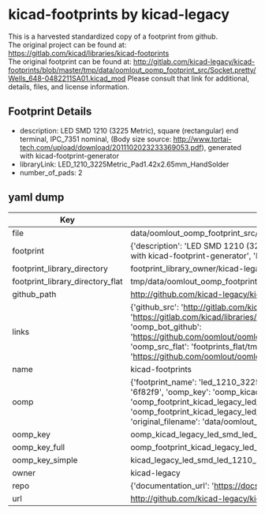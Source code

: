 # kicad-footprints by kicad-legacy  
This is a harvested standardized copy of a footprint from github.  
The original project can be found at:  
https://gitlab.com/kicad/libraries/kicad-footprints  
The original footprint can be found at:
http://gitlab.com/kicad-legacy/kicad-footprints/blob/master/tmp/data/oomlout_oomp_footprint_src/Socket.pretty/Wells_648-0482211SA01.kicad_mod
Please consult that link for additional, details, files, and license information.  
## Footprint Details
* description: LED SMD 1210 (3225 Metric), square (rectangular) end terminal, IPC_7351 nominal, (Body size source: http://www.tortai-tech.com/upload/download/2011102023233369053.pdf), generated with kicad-footprint-generator  
* libraryLink: LED_1210_3225Metric_Pad1.42x2.65mm_HandSolder  
* number_of_pads: 2  
## yaml dump  
| Key | Value |  
| --- | --- |  
| file | data/oomlout_oomp_footprint_src/kicad-footprints/LED_SMD.pretty/LED_1210_3225Metric_Pad1.42x2.65mm_HandSolder.kicad_mod |  
| footprint | {'description': 'LED SMD 1210 (3225 Metric), square (rectangular) end terminal, IPC_7351 nominal, (Body size source: http://www.tortai-tech.com/upload/download/2011102023233369053.pdf), generated with kicad-footprint-generator', 'libraryLink': 'LED_1210_3225Metric_Pad1.42x2.65mm_HandSolder', 'number_of_pads': 2} |  
| footprint_library_directory | footprint_library_owner/kicad-legacy_kicad-footprints |  
| footprint_library_directory_flat | tmp/data/oomlout_oomp_footprint_src/footprints_flat/kicad_legacy_led_smd_led_1210_3225metric_pad1_42x2_65mm_handsolder/working |  
| github_path | http://github.com/kicad-legacy/kicad-footprints/blob/master/tmp/data/oomlout_oomp_footprint_src/LED_SMD.pretty/LED_1210_3225Metric_Pad1.42x2.65mm_HandSolder.kicad_mod |  
| links | {'github_src': 'http://gitlab.com/kicad-legacy/kicad-footprints/blob/master/tmp/data/oomlout_oomp_footprint_src/Socket.pretty/Wells_648-0482211SA01.kicad_mod', 'github_src_repo': 'https://gitlab.com/kicad/libraries/kicad-footprints', 'oomp_bot': 'tmp/data/oomlout_oomp_footprint_src/footprints/kicad_legacy_led_smd_led_1210_3225metric_pad1_42x2_65mm_handsolder/working', 'oomp_bot_github': 'https://github.com/oomlout/oomlout_oomp_footprint_bot/tree/main/tmp/data/oomlout_oomp_footprint_src/footprints/kicad_legacy_led_smd_led_1210_3225metric_pad1_42x2_65mm_handsolder/working', 'oomp_src_flat': 'footprints_flat/tmp/data/oomlout_oomp_footprint_src/footprints_flat/kicad_legacy_led_smd_led_1210_3225metric_pad1_42x2_65mm_handsolder/working', 'oomp_src_flat_github': 'https://github.com/oomlout/oomlout_oomp_footprint_src/tree/main/tmp/data/oomlout_oomp_footprint_src/footprints_flat/kicad_legacy_led_smd_led_1210_3225metric_pad1_42x2_65mm_handsolder/working'} |  
| name | kicad-footprints |  
| oomp | {'footprint_name': 'led_1210_3225metric_pad1_42x2_65mm_handsolder', 'library_name': 'led_smd', 'md5': '6f82f9a3b056d84e38df4bbda376e83a', 'md5_10': '6f82f9a3b0', 'md5_5': '6f82f', 'md5_6': '6f82f9', 'oomp_key': 'oomp_kicad_legacy_led_smd_led_1210_3225metric_pad1_42x2_65mm_handsolder', 'oomp_key_extra': 'oomp_footprint_kicad_legacy_led_smd_led_1210_3225metric_pad1_42x2_65mm_handsolder', 'oomp_key_full': 'oomp_footprint_kicad_legacy_led_smd_led_1210_3225metric_pad1_42x2_65mm_handsolder_6f82f9', 'oomp_key_simple': 'kicad_legacy_led_smd_led_1210_3225metric_pad1_42x2_65mm_handsolder', 'original_filename': 'data/oomlout_oomp_footprint_src/kicad-footprints/LED_SMD.pretty/LED_1210_3225Metric_Pad1.42x2.65mm_HandSolder.kicad_mod', 'owner_name': 'kicad_legacy'} |  
| oomp_key | oomp_kicad_legacy_led_smd_led_1210_3225metric_pad1_42x2_65mm_handsolder |  
| oomp_key_full | oomp_footprint_kicad_legacy_led_smd_led_1210_3225metric_pad1_42x2_65mm_handsolder |  
| oomp_key_simple | kicad_legacy_led_smd_led_1210_3225metric_pad1_42x2_65mm_handsolder |  
| owner | kicad-legacy |  
| repo | {'documentation_url': 'https://docs.github.com/rest/repos/repos#get-a-repository', 'message': 'Not Found'} |  
| url | http://github.com/kicad-legacy/kicad-footprints |  

